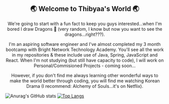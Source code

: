 <h2 align="center"> 🌏 Welcome to Thibyaa's World 🌏 </h2>

<p align="center"> We're going to start with a fun fact to keep you guys interested...when I'm bored I draw Dragons 🐉 (very random, I know but now you want to see the dragons...right???).

<p align="center"> I'm an aspiring software engineer and I've almost completed my 3 month bootcamp with Bright Network Technology Academy. You'll see all the work in my repositories & these include use of Java, Spring, JavaScript and React. When I'm not studying (but still have capacity to code), I will work on Personal/Commisioned Projects - coming soon...

<p align="center"> However, if you don't find me always learning other wonderful ways to make the world better through coding, you will find me watching Korean Drama (I recommend: Alchemy of Souls...it's on Netflix).

![Anurag's GitHub stats](https://github-readme-stats.vercel.app/api?username=thibyaa&show_icons=true&theme=omni&count_private=true)
[![Top Langs](https://github-readme-stats.vercel.app/api/top-langs/?username=thibyaa&layout=compact)](https://github.com/anuraghazra/github-readme-stats) 
